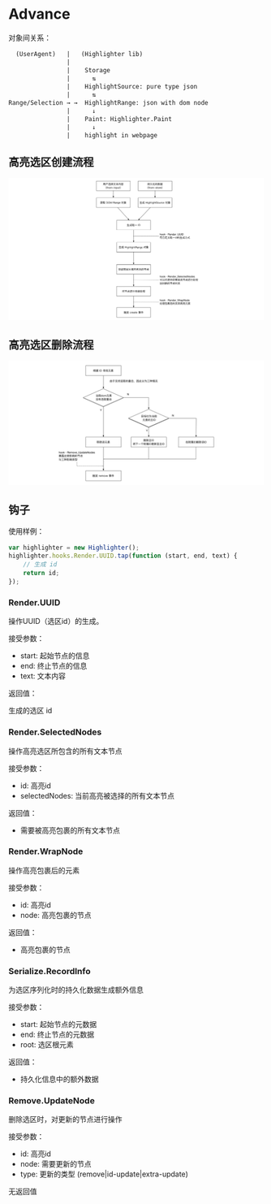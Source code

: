 # Advance

对象间关系：

```text
  (UserAgent)   |   (Highlighter lib)
                |
                |    Storage
                |      ⇅
                |    HighlightSource: pure type json
                |      ⇅
Range/Selection → →  HighlightRange: json with dom node
                |      ↓
                |    Paint: Highlighter.Paint
                |      ↓
                |    highlight in webpage
```

## 高亮选区创建流程

![高亮选区创建流程](./img/create-flow.png)

## 高亮选区删除流程

![高亮选区删除流程](./img/remove-flow.png)

## 钩子

使用样例：

```JavaScript
var highlighter = new Highlighter();
highlighter.hooks.Render.UUID.tap(function (start, end, text) {
    // 生成 id
    return id;
});
```

### Render.UUID

操作UUID（选区id）的生成。

接受参数：

- start: 起始节点的信息
- end: 终止节点的信息
- text: 文本内容

返回值：

生成的选区 id

### Render.SelectedNodes

操作高亮选区所包含的所有文本节点

接受参数：

- id: 高亮id
- selectedNodes: 当前高亮被选择的所有文本节点

返回值：

- 需要被高亮包裹的所有文本节点

### Render.WrapNode

操作高亮包裹后的元素

接受参数：

- id: 高亮id
- node: 高亮包裹的节点

返回值：

- 高亮包裹的节点

### Serialize.RecordInfo

为选区序列化时的持久化数据生成额外信息

接受参数：

- start: 起始节点的元数据
- end: 终止节点的元数据
- root: 选区根元素

返回值：

- 持久化信息中的额外数据

### Remove.UpdateNode

删除选区时，对更新的节点进行操作

接受参数：

- id: 高亮id
- node: 需要更新的节点
- type: 更新的类型 (remove|id-update|extra-update)

无返回值
